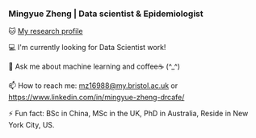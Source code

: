 ### Mingyue Zheng | Data scientist & Epidemiologist

🐱 [My research profile](https://mingyuelovesds.netlify.app/index.html)

💻 I'm currently looking for Data Scientist work!

💬 Ask me about machine learning and coffee☕ (^_^)

📫 How to reach me: [mz16988@my.bristol.ac.uk](mz16988@my.bristol.ac.uk) or https://www.linkedin.com/in/mingyue-zheng-drcafe/

⚡ Fun fact: BSc in China, MSc in the UK, PhD in Australia, Reside in New York City, US.


<!--
**Karenlovesds/Karenlovesds** is a ✨ _special_ ✨ repository because its `README.md` (this file) appears on your GitHub profile.

Here are some ideas to get you started:


- 🔭 I’m currently working on ...
- 🌱 I’m currently learning ...
- 👯 I’m looking to collaborate on ...
- 🤔 I’m looking for help with ...
- 💬 Ask me about ...
- 📫 How to reach me: ...
- 😄 Pronouns: ...

more emoji check below
https://github.com/ikatyang/emoji-cheat-sheet/blob/master/README.md
-->
